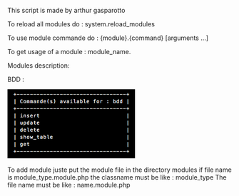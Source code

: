 This script is made by arthur gasparotto


To reload all modules do : system.reload_modules

To use module commande do : {module}.{command} [arguments ...]

To get usage of a module : module_name.

Modules description:

BDD : 

![Alt text](/img/bdd_screen.png?raw=true "Optional Title")



































To add module juste put the module file in the directory modules
if file name is module_type.module.php
the classname must be like : module_type
The file name must be like : name.module.php